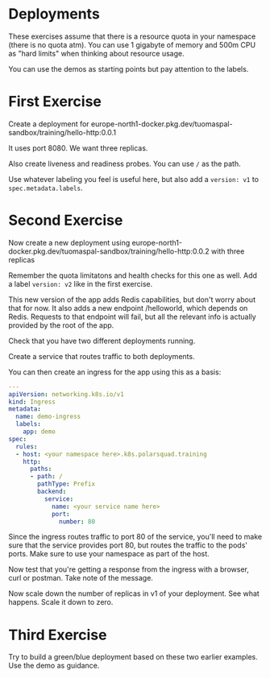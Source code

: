 # Deployments

These exercises assume that there is a resource quota in your namespace (there is no quota atm). You can use 1 gigabyte of memory and 500m CPU as "hard limits" when thinking about resource usage.

You can use the demos as starting points but pay attention to the labels.

# First Exercise

Create a deployment for europe-north1-docker.pkg.dev/tuomaspal-sandbox/training/hello-http:0.0.1

It uses port 8080. We want three replicas. 

Also create liveness and readiness probes. You can use `/` as the path.

Use whatever labeling you feel is useful here, but also add a `version: v1` to `spec.metadata.labels`.

# Second Exercise

Now create a new deployment using europe-north1-docker.pkg.dev/tuomaspal-sandbox/training/hello-http:0.0.2 with three replicas

Remember the quota limitatons and health checks for this one as well. Add a label `version: v2` like in the first exercise.

This new version of the app adds Redis capabilities, but don't worry about that for now. It also adds a new endpoint /helloworld, which depends on Redis. Requests to that endpoint will fail, but all the relevant info is actually provided by the root of the app.

Check that you have two different deployments running.

Create a service that routes traffic to both deployments. 

You can then create an ingress for the app using this as a basis:
```yaml
---
apiVersion: networking.k8s.io/v1
kind: Ingress
metadata:
  name: demo-ingress
  labels:
    app: demo
spec:
  rules:
  - host: <your namespace here>.k8s.polarsquad.training
    http:
      paths:
      - path: /
        pathType: Prefix
        backend:
          service:
            name: <your service name here>
            port:
              number: 80
```

Since the ingress routes traffic to port 80 of the service, you'll need to make sure that the service provides port 80, but routes the traffic to the pods' ports. Make sure to use your namespace as part of the host.

Now test that you're getting a response from the ingress with a browser, curl or postman. Take note of the message.

Now scale down the number of replicas in v1 of your deployment. See what happens. Scale it down to zero.

# Third Exercise

Try to build a green/blue deployment based on these two earlier examples. Use the demo as guidance.
